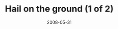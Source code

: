 ---
title: "Hail on the ground (1 of 2)"
date: 2008-05-31
near: Hail on the ground (2 of 2)
picture: "/assets/camera-roll/2008/05/2008-05-31-hail-on-the-ground-1/recon-4-030.jpg"
thumbnail: "/assets/camera-roll/2008/05/2008-05-31-hail-on-the-ground-1/recon-4-030-thumbnail.jpg"
type: picture
tags:
  - Recon 4
  - photograph
  - hail
  - looking down
---